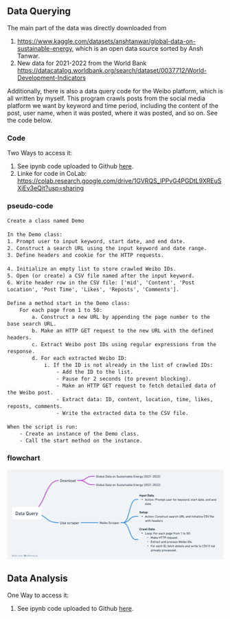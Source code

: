 ## Data Querying
  The main part of the data was directly downloaded from
1.	 https://www.kaggle.com/datasets/anshtanwar/global-data-on-sustainable-energy, which is an open data source sorted by Ansh Tanwar. 
2.	 New data for 2021-2022 from the World Bank https://datacatalog.worldbank.org/search/dataset/0037712/World-Development-Indicators

  Additionally, there is also a data query code for the Weibo platform, which is all written by myself. This program crawls posts from the social media platform we want by keyword and time period, including the content of the post, user name, when it was posted, where it was posted, and so on. See the code below.


### Code
Two Ways to access it:
1. See ipynb code uploaded to Github [here](https://github.com/Rising-Stars-by-Sunshine/STATS201_Yiming_PS2/tree/main/code/data%20query).
2. Linke for code in CoLab: https://colab.research.google.com/drive/1GVRQS_lPPvG4PGDtL9XREuSXiEv3eQit?usp=sharing 

###  pseudo-code
```
Create a class named Demo

In the Demo class:
1. Prompt user to input keyword, start date, and end date.
2. Construct a search URL using the input keyword and date range.
3. Define headers and cookie for the HTTP requests.

4. Initialize an empty list to store crawled Weibo IDs.
5. Open (or create) a CSV file named after the input keyword.
6. Write header row in the CSV file: ['mid', 'Content', 'Post Location', 'Post Time', 'Likes', 'Reposts', 'Comments'].

Define a method start in the Demo class:
    For each page from 1 to 50:
        a. Construct a new URL by appending the page number to the base search URL.
        b. Make an HTTP GET request to the new URL with the defined headers.
        c. Extract Weibo post IDs using regular expressions from the response.
        d. For each extracted Weibo ID:
            i. If the ID is not already in the list of crawled IDs:
                - Add the ID to the list.
                - Pause for 2 seconds (to prevent blocking).
                - Make an HTTP GET request to fetch detailed data of the Weibo post.
                - Extract data: ID, content, location, time, likes, reposts, comments.
                - Write the extracted data to the CSV file.

When the script is run:
    - Create an instance of the Demo class.
    - Call the start method on the instance.
```

### flowchart
![image](DataQueryCode.png)


## Data Analysis
One Way to access it:
1. See ipynb code uploaded to Github [here](https://github.com/Rising-Stars-by-Sunshine/STATS201_Yiming_PS2/tree/main/code/data%20analysis).


